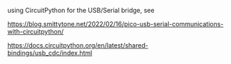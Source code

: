 using CircuitPython for the USB/Serial bridge, see

https://blog.smittytone.net/2022/02/16/pico-usb-serial-communications-with-circuitpython/

https://docs.circuitpython.org/en/latest/shared-bindings/usb_cdc/index.html